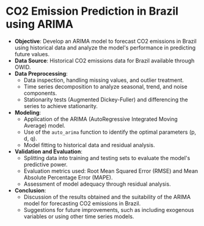 # CO2 Emission Prediction in Brazil using ARIMA
- **Objective**: Develop an ARIMA model to forecast CO2 emissions in Brazil using historical data and analyze the model's performance in predicting future values.
- **Data Source**: Historical CO2 emissions data for Brazil available through OWID.
- **Data Preprocessing**:
  - Data inspection, handling missing values, and outlier treatment.
  - Time series decomposition to analyze seasonal, trend, and noise components.
  - Stationarity tests (Augmented Dickey-Fuller) and differencing the series to achieve stationarity.
- **Modeling**:
  - Application of the ARIMA (AutoRegressive Integrated Moving Average) model.
  - Use of the `auto_arima` function to identify the optimal parameters (p, d, q).
  - Model fitting to historical data and residual analysis.
- **Validation and Evaluation**:
  - Splitting data into training and testing sets to evaluate the model's predictive power.
  - Evaluation metrics used: Root Mean Squared Error (RMSE) and Mean Absolute Percentage Error (MAPE).
  - Assessment of model adequacy through residual analysis.
- **Conclusion**:
  - Discussion of the results obtained and the suitability of the ARIMA model for forecasting CO2 emissions in Brazil.
  - Suggestions for future improvements, such as including exogenous variables or using other time series models.

